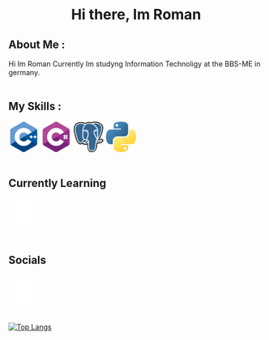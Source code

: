 <br>

<dev align="center">
    <h1><b>Hi there, Im Roman </b></h1>
</dev>

<h2><b>About Me :</b></h2>
Hi Im Roman
Currently Im studyng Information Technoligy at the BBS-ME in germany.


<br>
<br>

<h2><b>My Skills :</b></h2>
<div align = "left">
    <img height="60" src="img/c-.png">
    <img height="60" src="img/c-sharp.png">
    <img height="60" src="img/postgre.png">
    <img height="60" src="img/python.png">
</div>
<br>

<h2><b>Currently Learning </b></h2>
<div aling = "left">
    <img height="60" src="img/unity.png">
</dif>


<br>
<br>

<h2><b>Socials </b></h2>
<div aling = "left">
    <a href="https://github.com/WachsamesWeisel/"><img height="60" src="img/github-sign.png"></a>
</dif>
<br>
<br>

[![Top Langs](https://github-readme-stats.vercel.app/api/top-langs/?username=WachsamesWiesel&theme=codeSTACKr)](https://github.com/anuraghazra/github-readme-stats)
